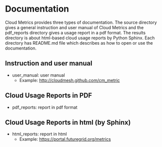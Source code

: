 Documentation
===============
Cloud Metrics provides three types of documentation. The source directory gives a general instruction and user manual of Cloud Metrics and the pdf_reports directory gives a usage report in a pdf format. The results directory is about html-based cloud usage reports by Python Sphinx. Each directory has README.md file which describes as how to open or use the documentation.

Instruction and user manual
---------------------------------
- user_manual: user manual
   - Example: http://cloudmesh.github.com/cm_metric

Cloud Usage Reports in PDF
------------------------------
- pdf_reports: report in pdf format  

Cloud Usage Reports in html (by Sphinx)
---------------------------------------
- html_reports: report in html
   - Example: https://portal.futuregrid.org/metrics
